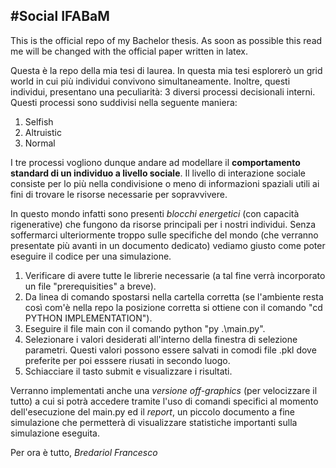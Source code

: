 #Social IFABaM
---
This is the official repo of my Bachelor thesis. As soon as possible this read me will be changed with the official paper written in latex. 

Questa è la repo della mia tesi di laurea.
In questa mia tesi esplorerò un grid world in cui più individui convivono simultaneamente.
Inoltre, questi individui, presentano una peculiarità: 3 diversi processi decisionali interni.
Questi processi sono suddivisi nella seguente maniera:

1. Selfish
2. Altruistic
3. Normal

I tre processi vogliono dunque andare ad modellare il **comportamento standard di un individuo a livello sociale**.
Il livello di interazione sociale consiste per lo più nella condivisione o meno di informazioni spaziali utili ai fini
di trovare le risorse necessarie per sopravvivere.

In questo mondo infatti sono presenti *blocchi energetici* (con capacità rigenerative) che fungono da risorse principali per i nostri individui. Senza soffermarci ulteriormente troppo sulle specifiche del mondo (che verranno presentate più avanti in un documento dedicato) vediamo giusto come poter eseguire il codice per una simulazione.

1. Verificare di avere tutte le librerie necessarie (a tal fine verrà incorporato un file "prerequisities" a breve).
2. Da linea di comando spostarsi nella cartella corretta (se l'ambiente resta così com'è nella repo la posizione corretta si ottiene con il comando "cd PYTHON IMPLEMENTATION").
3. Eseguire il file main con il comando python "py .\main.py".
4. Selezionare i valori desiderati all'interno della finestra di selezione parametri. Questi valori possono essere salvati in comodi file .pkl dove preferite per poi esssere riusati in secondo luogo.
5. Schiacciare il tasto submit e visualizzare i risultati.

Verranno implementati anche una *versione off-graphics* (per velocizzare il tutto) a cui si potrà accedere tramite l'uso di comandi specifici al momento dell'esecuzione del main.py ed il *report*, un piccolo documento a fine simulazione che permetterà di visualizzare statistiche importanti sulla simulazione eseguita.

Per ora è tutto, *Bredariol Francesco*
